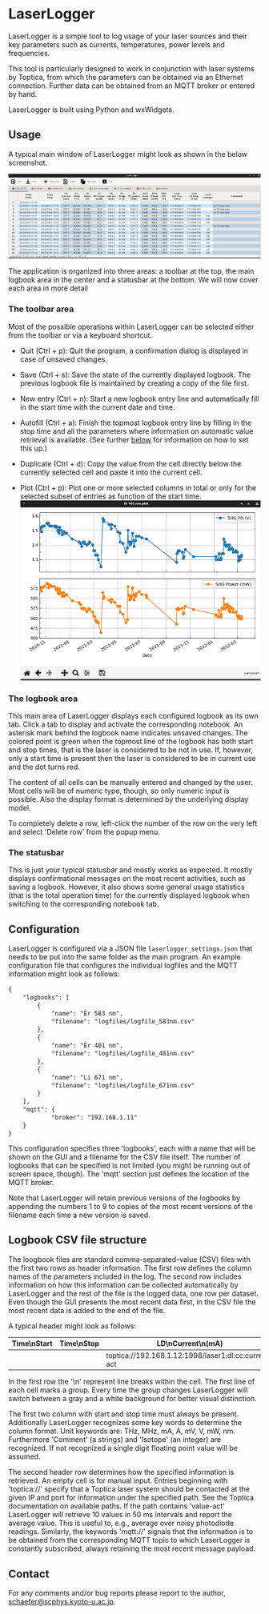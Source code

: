 # LaserLogger

LaserLogger is a simple tool to log usage of your laser sources and their key
parameters such as currents, temperatures, power levels and frequencies.

This tool is particularly designed to work in conjunction with laser systems
by Toptica, from which the parameters can be obtained via an Ethernet
connection. Further data can be obtained from an MQTT broker or entered by
hand.

LaserLogger is built using Python and wxWidgets.

## Usage

A typical main window of LaserLogger might look as shown in the below
screenshot.

![LaserLogger main window](images/LaserLogger_main.png)

The application is organized into three areas: a toolbar at the top, the main
logbook area in the center and a statusbar at the bottom. We will now cover
each area in more detail

### The toolbar area

Most of the possible operations within LaserLogger can be selected either from
the toolbar or via a keyboard shortcut.

- Quit (Ctrl + p): Quit the program, a confirmation dialog is displayed in
  case of unsaved changes.

- Save (Ctrl + s): Save the state of the currently displayed logbook. The
  previous logbook file is maintained by creating a copy of the file first.

- New entry (Ctrl + n): Start a new logbook entry line and automatically fill
  in the start time with the current date and time.

- Autofill (Ctrl + a): Finish the topmost logbook entry line by filling in the
  stop time and all the parameters where information on automatic value
  retrieval is available. (See further [below](#logbook-csv-file-structure) for
  information on how to set this up.)

- Duplicate (Ctrl + d): Copy the value from the cell directly below the
  currently selected cell and paste it into the current cell.

- Plot (Ctrl + p): Plot one or more selected columns in total or only for the
  selected subset of entries as function of the start time.
  ![LaserLogger plot window](images/LaserLogger_plot.png)

### The logbook area

This main area of LaserLogger displays each configured logbook as its own tab.
Click a tab to display and activate the corresponding notebook. An asterisk
mark behind the logbook name indicates unsaved changes. The colored point is
green when the topmost line of the logbook has both start and stop times, that
is the laser is considered to be not in use. If, however, only a start time is
present then the laser is considered to be in current use and the dot turns
red.

The content of all cells can be manually entered and changed by the user. Most
cells will be of numeric type, though, so only numeric input is possible. Also
the display format is determined by the underlying display model.

To completely delete a row, left-click the number of the row on the very left
and select 'Delete row' from the popup menu.

### The statusbar

This is just your typical statusbar and mostly works as expected. It mostly
displays confirmational messages on the most recent activities, such as saving
a logbook. However, it also shows some general usage statistics (that is the
total operation time) for the currently displayed logbook when switching to
the corresponding notebook tab.

## Configuration

LaserLogger is configured via a JSON file `laserlogger_settings.json` that
needs to be put into the same folder as the main program. An example
configuration file that configures the individual logfiles and the MQTT
information might look as follows:

```
{
    "logbooks": [
        {
            "name": "Er 583 nm",
            "filename": "logfiles/logfile_583nm.csv"
        },
        {
            "name": "Er 401 nm",
            "filename": "logfiles/logfile_401nm.csv"
        },
        {
            "name": "Li 671 nm",
            "filename": "logfiles/logfile_671nm.csv"
        }
    ],
    "mqtt": {
            "broker": "192.168.1.11"
    }
}
```

This configuration specifies three 'logbooks', each with a name that will be
shown on the GUI and a filename for the CSV file itself. The number of
logbooks that can be specified is not limited (you might be running out of
screen space, though). The 'mqtt' section just defines the location of the
MQTT broker.

Note that LaserLogger will retain previous versions of the logbooks by
appending the numbers 1 to 9 to copies of the most recent versions of the
filename each time a new version is saved.

## Logbook CSV file structure

The loogbook files are standard comma-separated-value (CSV) files with the
first two rows as header information. The first row defines the column names
of the parameters included in the log. The second row includes information on
how this information can be collected automatically by LaserLogger and the
rest of the file is the logged data, one row per dataset. Even though the GUI
presents the most recent data first, in the CSV file the most recent data is
added to the end of the file.

A typical header might look as follows:

| Time\nStart | Time\nStop | LD\nCurrent\n(mA) | LD\nTemp\n(°C) | LD\nPiezo\n(V) | LD\nPD power\n(mW) | TA\nCurrent\n(mA) | TA\nTemp\n(°C) | TA\nPD power\n(mW) | SHG\nTemp\n(kΩ) | SHG\nPower\n(mW) | Lock\nEOM freq\n(MHz) | Lock\nIs freq\n(THz) | Lock\nULE trans\n(mV) | Lock\nIsotope | Comment |
| ------------- | ------------- | ------------- | ------------- | ------------- | ------------- | ------------- | ------------- | ------------- | ------------- | ------------- | ------------- | ------------- | ------------- | ------------- | ------------- |
|  |  | toptica://192.168.1.12:1998/laser1:dl:cc:current-act | toptica://192.168.1.12:1998/laser1:dl:tc:temp-act | toptica://192.168.1.12:1998/laser1:dl:pc:voltage-act  | toptica://192.168.1.12:1998/laser1:amp:pd:seed:power  | toptica://192.168.1.12:1998/laser1:amp:cc:current-act | toptica://192.168.1.12:1998/laser1:amp:tc:temp-act | toptica://192.168.1.12:1998/laser1:amp:pd:amp:power | mqtt://TEC/556NEL/resistance |  | mqtt://dpl_control/is/Yb_556_ULE_lock/frq | mqtt://wavemeter/WS8/is/is_ch5 | toptica://192.168.1.12:1998/io:fine-2:value-act |  |

In the first row the '\n' represent line breaks within the cell. The first line
of each cell marks a group. Every time the group changes LaserLogger will
switch between a gray and a white background for better visual distinction.

The first two column with start and stop time must always be present.
Additionally LaserLogger recognizes some key words to determine the column
format. Unit keywords are: THz, MHz, mA, A, mV, V, mW, nm. Furthermore
'Comment' (a strings) and 'Isotope' (an integer) are recognized. If not
recognized a single digit floating point value will be assumed.

The second header row determines how the specified information is retrieved.
An empty cell is for manual input. Entries beginning with 'toptica://' specify
that a Toptica laser system should be contacted at the given IP and port for
information under the specified path. See the Toptica documentation on
available paths. If the path contains 'value-act' LaserLogger will retrieve 10
values in 50 ms intervals and report the average value. This is useful to,
e.g., average over noisy photodiode readings. Similarly, the keywords
'mqtt://' signals that the information is to be obtained from the
corresponding MQTT topic to which LaserLogger is constantly subscribed, always
retaining the most recent message payload.

## Contact

For any comments and/or bug reports please report to the author, schaefer@scphys.kyoto-u.ac.jp.
